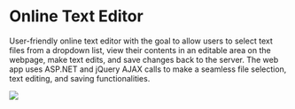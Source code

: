 # Online Text Editor

User-friendly online text editor with the goal to allow users to select text files from a dropdown list, 
view their contents in an editable area on the webpage, make text edits, and save changes back to the server. 
The web app uses ASP.NET and jQuery AJAX calls to make a seamless file selection, text editing, and saving functionalities.

<image src="online-text-editor-preview.JPG"/>
